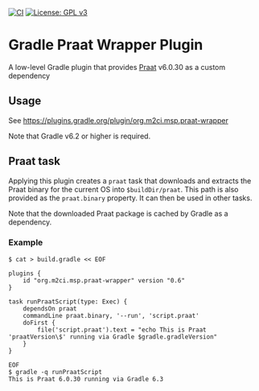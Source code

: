 [![CI](https://github.com/m2ci-msp/gradle-praat-wrapper-plugin/actions/workflows/main.yml/badge.svg)](https://github.com/m2ci-msp/gradle-praat-wrapper-plugin/actions/workflows/main.yml)
[![License: GPL v3](https://img.shields.io/badge/License-GPL%20v3-blue.svg)](http://www.gnu.org/licenses/gpl-3.0)

Gradle Praat Wrapper Plugin
===========================

A low-level Gradle plugin that provides [Praat](http://praat.org/) v6.0.30 as a custom dependency

Usage
-----

See https://plugins.gradle.org/plugin/org.m2ci.msp.praat-wrapper

Note that Gradle v6.2 or higher is required.

Praat task
----------

Applying this plugin creates a `praat` task that downloads and extracts the Praat binary for the current OS into `$buildDir/praat`.
This path is also provided as the `praat.binary` property.
It can then be used in other tasks.

Note that the downloaded Praat package is cached by Gradle as a dependency.

### Example

```
$ cat > build.gradle << EOF

plugins {
    id "org.m2ci.msp.praat-wrapper" version "0.6"
}

task runPraatScript(type: Exec) {
    dependsOn praat
    commandLine praat.binary, '--run', 'script.praat'
    doFirst {
        file('script.praat').text = "echo This is Praat 'praatVersion\$' running via Gradle $gradle.gradleVersion"
    }
}

EOF
$ gradle -q runPraatScript
This is Praat 6.0.30 running via Gradle 6.3
```
